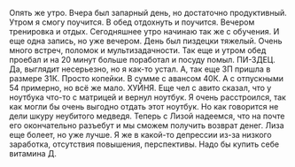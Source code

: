 Опять же утро. Вчера был запарный день, но достаточно продуктивный. Утром я смогу поучится. В обед отдохнуть и поучится. Вечером тренировка и отдых.
Сегодняшнее утро начинаю так же с обучения.
И еще одна запись, но уже вечером. День был пиздецки тяжелый. Очень много встреч, поломок и мультизадачности. Так еще и утром обед проебал и на 20 минут больше поработал и посуду помыл. ПИ-ЗДЕЦ. Да, выглядит несерьезно, но я как-то устал. 
А, так еще ЗП пришла в размере 31К. Просто копейки. В сумме с авансом 40К. А с отпускными 54 примерно, но всё же мало. ХУЙНЯ.
Еще чел с авито сказал, что у ноутбука что-то с матрицей и вернул ноутбук. Я очень расстроился, так как могли бы очень выгодно отдать этот ноутбук. Но как говорится не дели шкуру неубитого медведя. 
Теперь с Лизой надеемся, что на почте его окончательно разъебут и мы сможем получить возврат денег. 
Лиза еще болеет, но уже лучше.
Я же в какой-то депрессии из-за низкого заработка, отсутствия повышения, перспективы. Надо бы купить себе витамина Д.